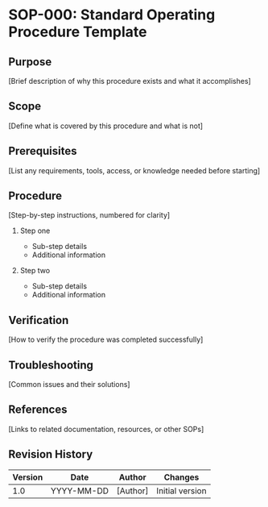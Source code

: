 # SOP-000: Standard Operating Procedure Template

## Purpose

[Brief description of why this procedure exists and what it accomplishes]

## Scope

[Define what is covered by this procedure and what is not]

## Prerequisites

[List any requirements, tools, access, or knowledge needed before starting]

## Procedure

[Step-by-step instructions, numbered for clarity]

1. Step one
   - Sub-step details
   - Additional information

2. Step two
   - Sub-step details
   - Additional information

## Verification

[How to verify the procedure was completed successfully]

## Troubleshooting

[Common issues and their solutions]

## References

[Links to related documentation, resources, or other SOPs]

## Revision History

| Version | Date | Author | Changes |
|---------|------|--------|---------|
| 1.0 | YYYY-MM-DD | [Author] | Initial version |
